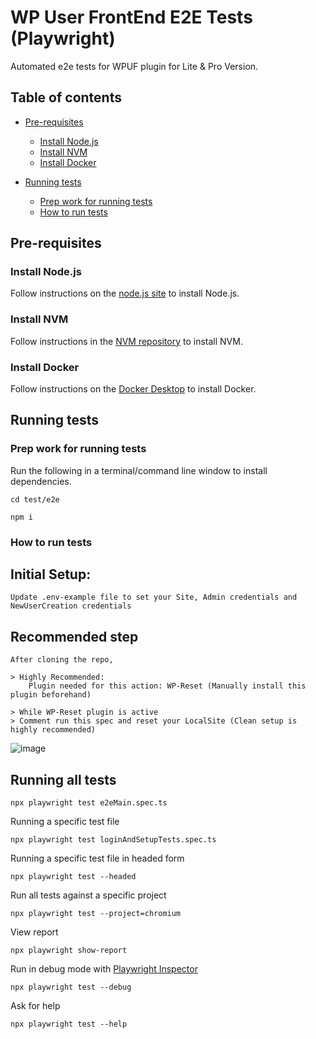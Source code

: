 # WP User FrontEnd E2E Tests (Playwright)

Automated e2e tests for WPUF plugin for Lite & Pro Version.

## Table of contents

- [Pre-requisites](#pre-requisites)

  - [Install Node.js](#install-node.js)
  - [Install NVM](#install-nvm)
  - [Install Docker](#install-docker)
    &nbsp;
- [Running tests](#running-tests)

  - [Prep work for running tests](#prep-work-for-running-tests)
  - [How to run tests](#how-to-run-tests)

## Pre-requisites

### Install Node.js

Follow instructions on the [node.js site](https://nodejs.org/en/download/) to install Node.js.

### Install NVM

Follow instructions in the [NVM repository](https://github.com/nvm-sh/nvm) to install NVM.

### Install Docker

Follow instructions on the [Docker Desktop](https://docs.docker.com/docker-for-mac/install/) to install Docker.

## Running tests

### Prep work for running tests

Run the following in a terminal/command line window to install dependencies.

    cd test/e2e

```
npm i
```

### How to run tests

## Initial Setup:

    Update .env-example file to set your Site, Admin credentials and NewUserCreation credentials

## Recommended step

    After cloning the repo,

    > Highly Recommended:
        Plugin needed for this action: WP-Reset (Manually install this plugin beforehand)

    > While WP-Reset plugin is active
    > Comment run this spec and reset your LocalSite (Clean setup is highly recommended)
    

![image](https://github.com/Rat01047/wp-user-frontend/assets/95366111/02b59b95-4f17-417f-9b15-3d9a410fdafb)

    



## Running all tests

    npx playwright test e2eMain.spec.ts

Running a specific test file

    npx playwright test loginAndSetupTests.spec.ts

Running a specific test file in headed form

    npx playwright test --headed

Run all tests against a specific project

    npx playwright test --project=chromium

View report

    npx playwright show-report

Run in debug mode with [Playwright Inspector](https://playwright.dev/docs/debug)

    npx playwright test --debug

Ask for help

    npx playwright test --help
